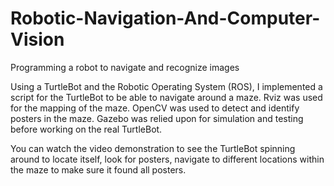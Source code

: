 # Robotic-Navigation-And-Computer-Vision
Programming a robot to navigate and recognize images

Using a TurtleBot and the Robotic Operating System (ROS), I implemented a script for the TurtleBot to be able to navigate around a maze. 
Rviz was used for the mapping of the maze. OpenCV was used to detect and identify posters in the maze.
Gazebo was relied upon for simulation and testing before working on the real TurtleBot.

You can watch the video demonstration to see the TurtleBot spinning around to locate itself, look for posters, 
navigate to different locations within the maze to make sure it found all posters.

